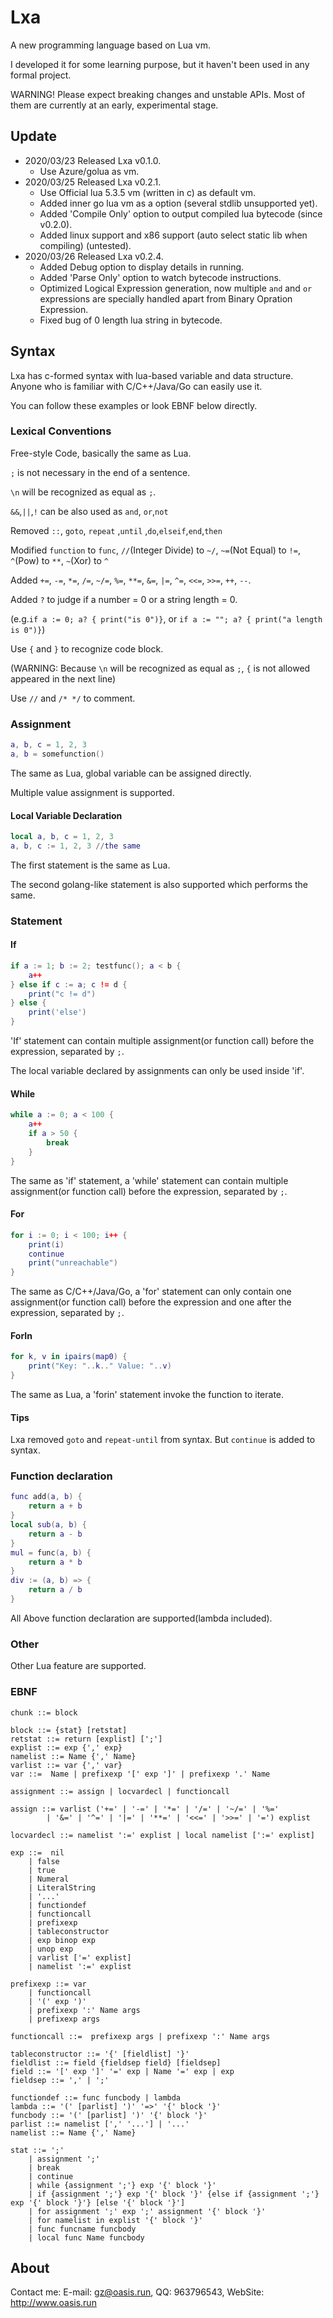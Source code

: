 # Lxa

A new programming language based on Lua vm.

I developed it for some learning purpose, but it haven't been used in any formal project.

WARNING! Please expect breaking changes and unstable APIs. Most of them are currently at an early, experimental stage.

## Update

* 2020/03/23 Released Lxa v0.1.0. 
  * Use Azure/golua as vm.
* 2020/03/25 Released Lxa v0.2.1. 
  * Use Official lua 5.3.5 vm (written in c) as default vm.
  * Added inner go lua vm as a option (several stdlib unsupported yet).
  * Added 'Compile Only' option to output compiled lua bytecode (since v0.2.0).
  * Added linux support and x86 support (auto select static lib when compiling) (untested). 
* 2020/03/26 Released Lxa v0.2.4.
  * Added Debug option to display details in running.
  * Added 'Parse Only' option to watch bytecode instructions.
  * Optimized Logical Expression generation, now multiple `and` and `or` expressions are specially handled apart from Binary Opration Expression.
  * Fixed bug of 0 length lua string in bytecode.

## Syntax

Lxa has c-formed syntax with lua-based variable and data structure. Anyone who is familiar with C/C++/Java/Go can easily use it.

You can follow these examples or look EBNF below directly.

### Lexical Conventions

Free-style Code, basically the same as Lua.

`;` is not necessary in the end of a sentence.

`\n` will be recognized as equal as `;`. 

`&&`,`||`,`!` can be also used as `and`, `or`,`not`

Removed `::`, `goto`, `repeat` ,`until` ,`do`,`elseif`,`end`,`then`

Modified `function` to `func`, `//`(Integer Divide) to `~/`, `~=`(Not Equal) to `!=`, `^`(Pow) to `**`, `~`(Xor) to `^`

Added `+=`,  `-=`, `*=`, `/=`, `~/=`, `%=`, `**=`, `&=`, `|=`, `^=`, `<<=`, `>>=`, `++`, `--`.

Added `?` to judge if a number = 0 or a string length = 0.

(e.g.`if a := 0; a? { print("is 0")}`, or `if a := ""; a? { print("a length is 0")}`)

Use `{` and `}` to recognize code block.

(WARNING: Because `\n` will be recognized as equal as `;`, `{` is not allowed appeared in the next line)

Use `//` and `/* */` to comment.

### Assignment

```lua
a, b, c = 1, 2, 3
a, b = somefunction()
```

The same as Lua, global variable can be assigned directly.

Multiple value assignment is supported.

#### Local Variable Declaration

```lua
local a, b, c = 1, 2, 3
a, b, c := 1, 2, 3 //the same
```

The first statement is the same as Lua.

The second golang-like statement is also supported which performs the same.

### Statement

#### If

```lua
if a := 1; b := 2; testfunc(); a < b {
	a++
} else if c := a; c != d {
	print("c != d")
} else {
	print('else')
}
```

'If' statement can contain multiple assignment(or function call) before the expression, separated by `;`.

The local variable declared by assignments can only be used inside 'if'.

#### While

```lua
while a := 0; a < 100 {
	a++
    if a > 50 {
		break
	}
} 
```

The same as 'if' statement, a 'while' statement can contain multiple assignment(or function call) before the expression, separated by `;`.

#### For

```lua
for i := 0; i < 100; i++ {
	print(i)
    continue
    print("unreachable")
}
```

The same as C/C++/Java/Go, a 'for' statement can only contain one assignment(or function call) before the expression and one after the expression, separated by `;`.

#### ForIn

```lua
for k, v in ipairs(map0) {
    print("Key: "..k.." Value: "..v)
}
```

The same as Lua, a 'forin' statement invoke the function to iterate.

#### Tips

Lxa removed `goto` and `repeat-until` from syntax. But `continue` is added to syntax.

### Function declaration

```lua
func add(a, b) {
	return a + b
}
local sub(a, b) {
	return a - b
}
mul = func(a, b) {
	return a * b
}
div := (a, b) => {
	return a / b
}
```

All Above function declaration are supported(lambda included).

### Other

Other Lua feature are supported.

### EBNF

```
chunk ::= block

block ::= {stat} [retstat]
retstat ::= return [explist] [';']
explist ::= exp {',' exp}
namelist ::= Name {',' Name}
varlist ::= var {',' var}
var ::=  Name | prefixexp '[' exp ']' | prefixexp '.' Name

assignment ::= assign | locvardecl | functioncall

assign ::= varlist ('+=' | '-=' | '*=' | '/=' | '~/=' | '%='
		| '&=' | '^=' | '|=' | '**=' | '<<=' | '>>=' | '=') explist

locvardecl ::= namelist ':=' explist | local namelist [':=' explist]

exp ::=  nil
	| false
	| true
	| Numeral
	| LiteralString
	| '...'
	| functiondef
	| functioncall
	| prefixexp
	| tableconstructor
	| exp binop exp
	| unop exp
	| varlist ['=' explist]
	| namelist ':=' explist

prefixexp ::= var
	| functioncall
	| '(' exp ')'
	| prefixexp ':' Name args
	| prefixexp args

functioncall ::=  prefixexp args | prefixexp ':' Name args

tableconstructor ::= '{' [fieldlist] '}'
fieldlist ::= field {fieldsep field} [fieldsep]
field ::= '[' exp ']' '=' exp | Name '=' exp | exp
fieldsep ::= ',' | ';'

functiondef ::= func funcbody | lambda
lambda ::= '(' [parlist] ')' '=>' '{' block '}'
funcbody ::= '(' [parlist] ')' '{' block '}'
parlist ::= namelist [',' '...'] | '...'
namelist ::= Name {',' Name}

stat ::= ';'
	| assignment ';'
	| break
	| continue
	| while {assignment ';'} exp '{' block '}'
	| if {assignment ';'} exp '{' block '}' {else if {assignment ';'} exp '{' block '}'} [else '{' block '}']
	| for assignment ';' exp ';' assignment '{' block '}'
	| for namelist in explist '{' block '}'
	| func funcname funcbody
	| local func Name funcbody
```

## About

Contact me: E-mail: gz@oasis.run, QQ: 963796543, WebSite: http://www.oasis.run